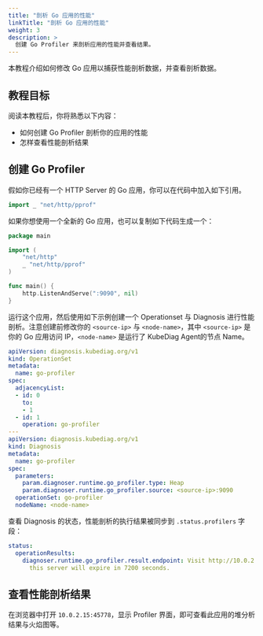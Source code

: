 ```yaml
---
title: "剖析 Go 应用的性能"
linkTitle: "剖析 Go 应用的性能"
weight: 3
description: >
  创建 Go Profiler 来剖析应用的性能并查看结果。
---
```


本教程介绍如何修改 Go 应用以捕获性能剖析数据，并查看剖析数据。

## 教程目标

阅读本教程后，你将熟悉以下内容：

* 如何创建 Go Profiler 剖析你的应用的性能
* 怎样查看性能剖析结果

## 创建 Go Profiler

假如你已经有一个 HTTP Server 的 Go 应用，你可以在代码中加入如下引用。

```go
import _ "net/http/pprof"
```

如果你想使用一个全新的 Go 应用，也可以复制如下代码生成一个：

```go
package main

import (
    "net/http"
    _ "net/http/pprof"
)

func main() {
    http.ListenAndServe(":9090", nil)
}
```

运行这个应用，然后使用如下示例创建一个 Operationset 与 Diagnosis 进行性能剖析。注意创建前修改你的 `<source-ip>` 与 `<node-name>`，其中 `<source-ip>` 是你的 Go 应用访问 IP，`<node-name>` 是运行了 KubeDiag Agent的节点 Name。

```yaml
apiVersion: diagnosis.kubediag.org/v1
kind: OperationSet
metadata:
  name: go-profiler
spec:
  adjacencyList:
  - id: 0
    to:
    - 1
  - id: 1
    operation: go-profiler
---
apiVersion: diagnosis.kubediag.org/v1
kind: Diagnosis
metadata:
  name: go-profiler
spec: 
  parameters:
    param.diagnoser.runtime.go_profiler.type: Heap
    param.diagnoser.runtime.go_profiler.source: <source-ip>:9090
  operationSet: go-profiler
  nodeName: <node-name>
```

查看 Diagnosis 的状态，性能剖析的执行结果被同步到 `.status.profilers` 字段：

```yaml
status:
  operationResults:
    diagnoser.runtime.go_profiler.result.endpoint: Visit http://10.0.2.15:45778,
      this server will expire in 7200 seconds.
```

## 查看性能剖析结果

在浏览器中打开 `10.0.2.15:45778`，显示 Profiler 界面，即可查看此应用的堆分析结果与火焰图等。
